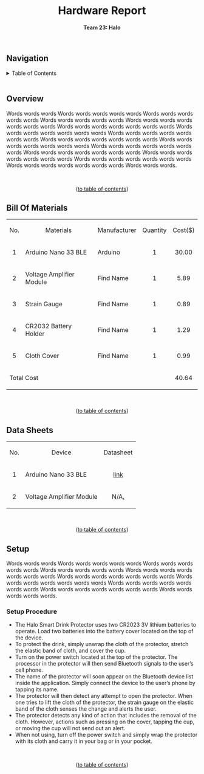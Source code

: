 <h1 align="center">Hardware Report</h1>

<p align="center"><b>Team 23: Halo</b></p>

<br/>


## Navigation

<!-- TABLE OF CONTENTS -->
<details>
  <summary>Table of Contents</summary>
  <ol>
    <li>
      <a href="#software-report">Title</a>
    </li>
    <li>
      <a href="#overview">Overview</a>
    </li>
    <li>
      <a href="#bill-of-materials">Materials</a>
    </li>
    <li>
      <a href="#data-sheets">Data Sheets</a>
    </li>
    <li>
      <a href="#setup">Setup</a>
    </li>
  </ol>
</details>

<br/>


## Overview

Words words words Words words words words words Words words words words words Words words words words words Words words words words words words words Words words words words words words words Words words words words words words words Words words words words words words words Words words words words words words words Words words words words words words words Words words words words words words words Words words words words words words words Words words words words words words words Words words words words words words words Words words words words words words words Words words words.


<br/>
<p align="center">(<a href="#navigation">to table of contents</a>)</p>


## Bill Of Materials
<table>
    <tbody>
        <tr>
            <td colspan="1" rowspan="1">
                <p></p>
                <p align=center>No.</p>
            </td>
            <td colspan="1" rowspan="1">
                <p></p>
                <p align=center>Materials</p>
            </td>
            <td colspan="1" rowspan="1">
                <p align=center>Manufacturer</p>
            </td>
            <td colspan="1" rowspan="1">
                <p align=center>Quantity</p>
            </td>
            <td colspan="1" rowspan="1">
                <p align=center>Cost($)</p>
            </td>
        </tr>          
        <tr>
            <td colspan="1" rowspan="1">
                <p align=center>1</p>
            </td>
            <td colspan="1" rowspan="1">
                <p>Arduino Nano 33 BLE</p>
            </td>
            <td colspan="1" rowspan="1">
                <p>Arduino</p>
            </td>
            <td colspan="1" rowspan="1">
                <p align=center>1</p>
            </td>
            <td colspan="1" rowspan="1">
                <p align=center>30.00</p>
            </td>
        </tr>
        <tr>
            <td colspan="1" rowspan="1">
                <p align=center>2</p>
            </td>
            <td colspan="1" rowspan="1">
                <p>Voltage Amplifier Module</p>
            </td>
            <td colspan="1" rowspan="1">
                <p>Find Name</p>
            </td>
            <td colspan="1" rowspan="1">
                <p align=center>1</p>
            </td>
            <td colspan="1" rowspan="1">
                <p align=center>5.89 </p>
            </td>
        </tr>
        <tr>
            <td colspan="1" rowspan="1">
                <p align=center>3</p>
            </td>
            <td colspan="1" rowspan="1">
                <p>Strain Gauge</p>
            </td>
            <td colspan="1" rowspan="1">
                <p>Find Name</p>
            </td>
            <td colspan="1" rowspan="1">
                <p align=center>1</p>
            </td>
            <td colspan="1" rowspan="1">
                <p align=center>0.89</p>
            </td>
        </tr>
        <tr>
            <td colspan="1" rowspan="1">
                <p align=center>4</p>
            </td>
            <td colspan="1" rowspan="1">
                <p>CR2032 Battery Holder</p>
            </td>
            <td colspan="1" rowspan="1">
                <p>Find Name</p>
            </td>
            <td colspan="1" rowspan="1">
                <p align=center>1</p>
            </td>
            <td colspan="1" rowspan="1">
                <p align=center>1.29</p>
            </td>
        </tr>
        <tr>
            <td colspan="1" rowspan="1">
                <p align=center>5</p>
            </td>
            <td colspan="1" rowspan="1">
                <p>Cloth Cover</p>
            </td>
            <td colspan="1" rowspan="1">
                <p>Find Name</p>
            </td>
            <td colspan="1" rowspan="1">
                <p align=center>1</p>
            </td>
            <td colspan="1" rowspan="1">
                <p align=center>0.99</p>
            </td>
        </tr>
        <tr>
            <td colspan="4" rowspan="1">
                <p>Total Cost</p>
            </td>
            <td colspan="1" rowspan="1">
                <p align=center>40.64</p>
            </td>
        </tr>
    </tbody>
</table>

<br/>
<p align="center">(<a href="#navigation">to table of contents</a>)</p>


## Data Sheets

<table>
    <tbody>
        <tr">
            <td colspan="1" rowspan="1">
                <p align=center>No.</p>
            </td>
            <td colspan="1" rowspan="1">
                <p align=center>Device</p>
            </td>
            <td colspan="1" rowspan="1">
                <p align=center>Datasheet</p>
            </td>
        <tr>
            <td colspan="1" rowspan="1">
                <p align=center>1</p>
            </td>
            <td colspan="1" rowspan="1">
                <p>Arduino Nano 33 BLE</p>
            </td>
            <td colspan="1" rowspan="1">
                <p align=center><a href="https://docs.arduino.cc/static/b640e8d82246763c38057a29a2d1e280/ABX00030-datasheet.pdf">link</a></p>
            </td>
        </tr>
        <tr>
            <td colspan="1" rowspan="1">
                <p align=center>2</p>
            </td>
            <td colspan="1" rowspan="1">
                <p>Voltage Amplifier Module</p>
            </td>
            <td colspan="1" rowspan="1">
                <p align=center>N/A<a href=" https://s.alicdn.com/@sc01/kf/HTB19TvbNXXXXXc_aXXXq6xXFXXXK/221437113/HTB19TvbNXXXXXc_aXXXq6xXFXXXK.jpg?quality=close">.</a></p>
            </td>
        </tr>
    </tbody>
</table>

<br/>
<p align="center">(<a href="#navigation">to table of contents</a>)</p>

                                        
## Setup

Words words words Words words words words words Words words words words words Words words words words words Words words words words words words words Words words words words words words words Words words words words words words words Words words words words words words words Words words words words words words words Words words words words words.

### Setup Procedure
                                      
* The Halo Smart Drink Protector uses two CR2023 3V lithium batteries to operate. Load two batteries into the battery cover located on the top of the device.
* To protect the drink, simply unwrap the cloth of the protector, stretch the elastic band of cloth, and cover the cup.
* Turn on the power switch located at the top of the protector. The processor in the protector will then send Bluetooth signals to the user’s cell phone. 
* The name of the protector will soon appear on the Bluetooth device list inside the application. Simply connect the device to the user’s phone by tapping its name.
* The protector will then detect any attempt to open the protector. When one tries to lift the cloth of the protector, the strain gauge on the elastic band of the cloth senses the change and alerts the user. 
* The protector detects any kind of action that includes the removal of the cloth. However, actions such as pressing on the cover, tapping the cup, or moving the cup will not send out an alert.
* When not using, turn off the power switch and simply wrap the protector with its cloth and carry it in your bag or in your pocket.

<br/>
<p align="center">(<a href="#navigation">to table of contents</a>)</p>

